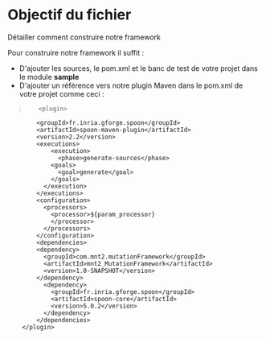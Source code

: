 # Objectif du fichier
Détailler comment construire notre framework

Pour construire notre framework il suffit :

* D'ajouter les sources, le pom.xml et le banc de test de votre projet dans le module **sample**
* D'ajouter un référence vers notre plugin Maven dans le pom.xml de votre projet comme ceci :

>        <plugin>
            <groupId>fr.inria.gforge.spoon</groupId>
            <artifactId>spoon-maven-plugin</artifactId>
            <version>2.2</version>
            <executions>
                <execution>
                  <phase>generate-sources</phase>
                <goals>
                  <goal>generate</goal>
                </goals>
              </execution>
            </executions>
            <configuration>
              <processors>
                <processor>${param_processor}
                </processor>
              </processors>
            </configuration>
            <dependencies>
            <dependency>
              <groupId>com.mnt2.mutationFramework</groupId>
              <artifactId>mnt2_MutationFramework</artifactId>
              <version>1.0-SNAPSHOT</version>
            </dependency>
              <dependency>
                <groupId>fr.inria.gforge.spoon</groupId>
                <artifactId>spoon-core</artifactId>
                <version>5.0.2</version>
              </dependency>
            </dependencies>
        </plugin>
        

